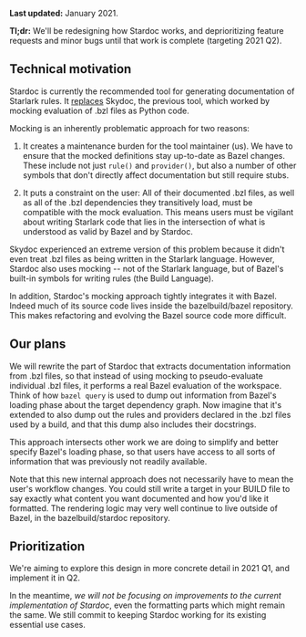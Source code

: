 **Last updated:** January 2021.

**Tl;dr:** We'll be redesigning how Stardoc works, and deprioritizing feature
requests and minor bugs until that work is complete (targeting 2021 Q2).

## Technical motivation

Stardoc is currently the recommended tool for generating documentation of
Starlark rules. It [replaces](skydoc_deprecation.md) Skydoc, the previous tool,
which worked by mocking evaluation of .bzl files as Python code.

Mocking is an inherently problematic approach for two reasons:

1. It creates a maintenance burden for the tool maintainer (us). We have to
ensure that the mocked definitions stay up-to-date as Bazel changes. These
include not just `rule()` and `provider()`, but also a number of other symbols
that don't directly affect documentation but still require stubs.

2. It puts a constraint on the user: All of their documented .bzl files, as well
as all of the .bzl dependencies they transitively load, must be compatible with
the mock evaluation. This means users must be vigilant about writing Starlark
code that lies in the intersection of what is understood as valid by Bazel and
by Stardoc.

Skydoc experienced an extreme version of this problem because it didn't even
treat .bzl files as being written in the Starlark language. However, Stardoc
also uses mocking -- not of the Starlark language, but of Bazel's built-in
symbols for writing rules (the Build Language).

In addition, Stardoc's mocking approach tightly integrates it with Bazel. Indeed
much of its source code lives inside the bazelbuild/bazel repository. This makes
refactoring and evolving the Bazel source code more difficult.

## Our plans

We will rewrite the part of Stardoc that extracts documentation information from
.bzl files, so that instead of using mocking to pseudo-evaluate individual .bzl
files, it performs a real Bazel evaluation of the workspace. Think of how `bazel
query` is used to dump out information from Bazel's loading phase about the
target dependency graph. Now imagine that it's extended to also dump out the
rules and providers declared in the .bzl files used by a build, and that this
dump also includes their docstrings.

This approach intersects other work we are doing to simplify and better specify
Bazel's loading phase, so that users have access to all sorts of information
that was previously not readily available.

Note that this new internal approach does not necessarily have to mean the
user's workflow changes. You could still write a target in your BUILD file to
say exactly what content you want documented and how you'd like it formatted.
The rendering logic may very well continue to live outside of Bazel, in the
bazelbuild/stardoc repository.

## Prioritization

We're aiming to explore this design in more concrete detail in 2021 Q1, and
implement it in Q2.

In the meantime, *we will not be focusing on improvements to the current
implementation of Stardoc*, even the formatting parts which might remain the
same. We still commit to keeping Stardoc working for its existing essential use
cases.
